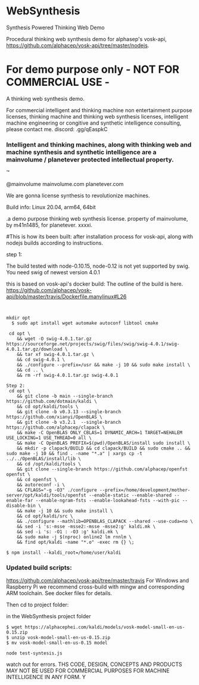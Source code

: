 # WebSynthesis
Synthesis Powered Thinking Web Demo

Procedural thinking web synthesis demo for alphasep's vosk-api, https://github.com/alphacep/vosk-api/tree/master/nodejs.


# For demo purpose only - NOT FOR COMMERCIAL USE -

A thinking web synthesis demo.

For commercial intelligent and thinking machine non entertainment purpose licenses, thinking machine and thinking web synthesis licenses, intelligent machine engineering or congitive and synthetic intelligence consulting, please contact me. discord: .gg/qEaspkC

### Intelligent and thinking machines, along with thinking web and machine synthesis and synthetic intelligence are a mainvolume / planetever protected intellectual property. 
™

@mainvolume
mainvolume.com
planetever.com

We are gonna license synthesis to revolutionize machines. 



Build info: Linux 20.04, arm64, 64bit

.a demo purpose thinking web synthesis license. property of mainvolume, by m41n1485, for planetever. xxxxi.


#This is how its been built:
after installation process for vosk-api, along with nodejs builds according to instructions. 

step 1:


The build tested with node-0.10.15, node-0.12 is not yet supported by swig.
You need swig of newest version 4.0.1


this is based on vosk-api's docker build:
The outline of the build is here.
https://github.com/alphacep/vosk-api/blob/master/travis/Dockerfile.manylinux#L26

```


mkdir opt
  $ sudo apt install wget automake autoconf libtool cmake

 cd opt \
    && wget -O swig-4.0.1.tar.gz https://sourceforge.net/projects/swig/files/swig/swig-4.0.1/swig-4.0.1.tar.gz/download \
    && tar xf swig-4.0.1.tar.gz \
    && cd swig-4.0.1 \
    && ./configure --prefix=/usr && make -j 10 && sudo make install \
    && cd .. \
    && rm -rf swig-4.0.1.tar.gz swig-4.0.1
```
```
Step 2:
 cd opt \
    && git clone -b main --single-branch https://github.com/dotmain/kaldi \
    && cd opt/kaldi/tools \
    && git clone -b v0.3.13 --single-branch https://github.com/xianyi/OpenBLAS \
    && git clone -b v3.2.1  --single-branch https://github.com/alphacep/clapack \
    && make -C OpenBLAS ONLY_CBLAS=1 DYNAMIC_ARCH=1 TARGET=NEHALEM USE_LOCKING=1 USE_THREAD=0 all \
    && make -C OpenBLAS PREFIX=$(pwd)/OpenBLAS/install sudo install \
    && mkdir -p clapack/BUILD && cd clapack/BUILD && sudo cmake .. && sudo make -j 10 && find . -name "*.a" | xargs cp -t ../../OpenBLAS/install/lib \
    && cd /opt/kaldi/tools \
    && git clone --single-branch https://github.com/alphacep/openfst openfst \
    && cd openfst \
    && autoreconf -i \
    && CFLAGS="-g -O3" ./configure --prefix=/home/development/mother-server/opt/kaldi/tools/openfst --enable-static --enable-shared --enable-far --enable-ngram-fsts --enable-lookahead-fsts --with-pic --disable-bin \
    && make -j 10 && sudo make install \
    && cd opt/kaldi/src \
    && ./configure --mathlib=OPENBLAS_CLAPACK --shared --use-cuda=no \
    && sed -i 's:-msse -msse2:-msse -msse2:g' kaldi.mk \
    && sed -i 's: -O1 : -O3 :g' kaldi.mk \
    && sudo make -j $(nproc) online2 lm rnnlm \
    && find opt/kaldi -name "*.o" -exec rm {} \;
```
```
$ npm install --kaldi_root=/home/user/kaldi
```

### Updated build scripts:
https://github.com/alphacep/vosk-api/tree/master/travis
For Windows and Raspberry Pi we recommend cross-build with mingw and corresponding ARM toolchain. See docker files for details.




Then cd to project folder:

in the WebSynthesis project folder
```
$ wget https://alphacephei.com/kaldi/models/vosk-model-small-en-us-0.15.zip
$ unzip vosk-model-small-en-us-0.15.zip
$ mv vosk-model-small-en-us-0.15 model
```

```
node test-syntesis.js
```

watch out for errors. THS CODE, DESIGN, CONCEPTS AND PRODUCTS MAY NOT BE USED FOR COMMERCIAL PURPOSES FOR MACHINE INTELLIGENCE IN ANY FORM.
Y
